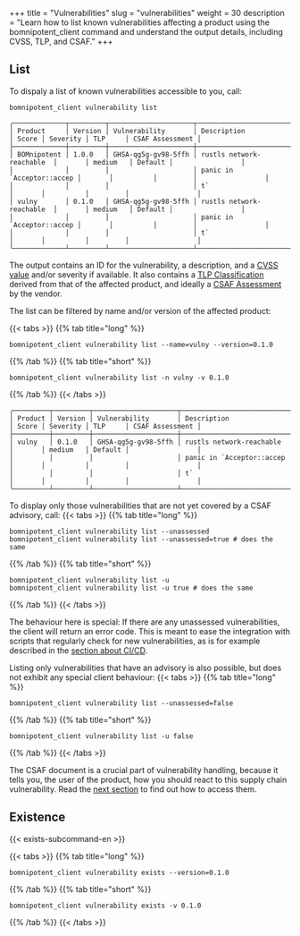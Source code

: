 +++
title = "Vulnerabilities"
slug = "vulnerabilities"
weight = 30
description = "Learn how to list known vulnerabilities affecting a product using the bomnipotent_client command and understand the output details, including CVSS, TLP, and CSAF."
+++

## List

To dispaly a list of known vulnerabilities accessible to you, call:


```
bomnipotent_client vulnerability list
```

``` {wrap="false" title="output"}
╭─────────────┬─────────┬─────────────────────┬───────────────────────────┬───────┬──────────┬─────────┬─────────────────╮
│ Product     │ Version │ Vulnerability       │ Description               │ Score │ Severity │ TLP     │ CSAF Assessment │
├─────────────┼─────────┼─────────────────────┼───────────────────────────┼───────┼──────────┼─────────┼─────────────────┤
│ BOMnipotent │ 1.0.0   │ GHSA-qg5g-gv98-5ffh │ rustls network-reachable  │       │ medium   │ Default │                 │
│             │         │                     │ panic in `Acceptor::accep │       │          │         │                 │
│             │         │                     │ t`                        │       │          │         │                 │
│ vulny       │ 0.1.0   │ GHSA-qg5g-gv98-5ffh │ rustls network-reachable  │       │ medium   │ Default │                 │
│             │         │                     │ panic in `Acceptor::accep │       │          │         │                 │
│             │         │                     │ t`                        │       │          │         │                 │
╰─────────────┴─────────┴─────────────────────┴───────────────────────────┴───────┴──────────┴─────────┴─────────────────╯
```

The output contains an ID for the vulnerability, a description, and a [CVSS value](https://www.first.org/cvss/) and/or severity if available. It also contains a [TLP Classification](https://www.first.org/tlp/) derived from that of the affected product, and ideally a [CSAF Assessment](https://www.csaf.io/) by the vendor.

The list can be filtered by name and/or version of the affected product:

{{< tabs >}}
{{% tab title="long" %}}
```
bomnipotent_client vulnerability list --name=vulny --version=0.1.0
```
{{% /tab %}}
{{% tab title="short" %}}
```
bomnipotent_client vulnerability list -n vulny -v 0.1.0
```
{{% /tab %}}
{{< /tabs >}}

``` {wrap="false" title="output"}
╭─────────┬─────────┬─────────────────────┬───────────────────────────┬───────┬──────────┬─────────┬─────────────────╮
│ Product │ Version │ Vulnerability       │ Description               │ Score │ Severity │ TLP     │ CSAF Assessment │
├─────────┼─────────┼─────────────────────┼───────────────────────────┼───────┼──────────┼─────────┼─────────────────┤
│ vulny   │ 0.1.0   │ GHSA-qg5g-gv98-5ffh │ rustls network-reachable  │       │ medium   │ Default │                 │
│         │         │                     │ panic in `Acceptor::accep │       │          │         │                 │
│         │         │                     │ t`                        │       │          │         │                 │
╰─────────┴─────────┴─────────────────────┴───────────────────────────┴───────┴──────────┴─────────┴─────────────────╯
```

To display only those vulnerabilities that are not yet covered by a CSAF advisory, call:
{{< tabs >}}
{{% tab title="long" %}}
```
bomnipotent_client vulnerability list --unassessed
bomnipotent_client vulnerability list --unassessed=true # does the same
```
{{% /tab %}}
{{% tab title="short" %}}
```
bomnipotent_client vulnerability list -u
bomnipotent_client vulnerability list -u true # does the same
```
{{% /tab %}}
{{< /tabs >}}

The behaviour here is special: If there are any unassessed vulnerabilities, the client will return an error code. This is meant to ease the integration with scripts that regularly check for new vulnerabilities, as is for example described in the [section about CI/CD](/integration/ci-cd).

Listing only vulnerabilities that have an advisory is also possible, but does not exhibit any special client behaviour:
{{< tabs >}}
{{% tab title="long" %}}
```
bomnipotent_client vulnerability list --unassessed=false
```
{{% /tab %}}
{{% tab title="short" %}}
```
bomnipotent_client vulnerability list -u false
```
{{% /tab %}}
{{< /tabs >}}

The CSAF document is a crucial part of vulnerability handling, because it tells you, the user of the product, how you should react to this supply chain vulnerability. Read the [next section](/client/consumer/csaf-docs/) to find out how to access them.

## Existence

{{< exists-subcommand-en >}}

{{< tabs >}}
{{% tab title="long" %}}
```
bomnipotent_client vulnerability exists --version=0.1.0
```
{{% /tab %}}
{{% tab title="short" %}}
```
bomnipotent_client vulnerability exists -v 0.1.0
```
{{% /tab %}}
{{< /tabs >}}
